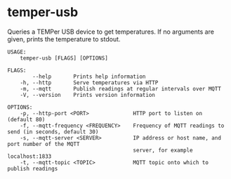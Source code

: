 # temper-usb

Queries a TEMPer USB device to get temperatures.
If no arguments are given, prints the temperature to stdout.

```
USAGE:
    temper-usb [FLAGS] [OPTIONS]

FLAGS:
        --help       Prints help information
    -h, --http       Serve temperatures via HTTP
    -m, --mqtt       Publish readings at regular intervals over MQTT
    -V, --version    Prints version information

OPTIONS:
    -p, --http-port <PORT>              HTTP port to listen on (default 80)
    -f, --mqtt-frequency <FREQUENCY>    Frequency of MQTT readings to send (in seconds, default 30)
    -s, --mqtt-server <SERVER>          IP address or host name, and port number of the MQTT
                                        server, for example localhost:1833
    -t, --mqtt-topic <TOPIC>            MQTT topic onto which to publish readings
```
